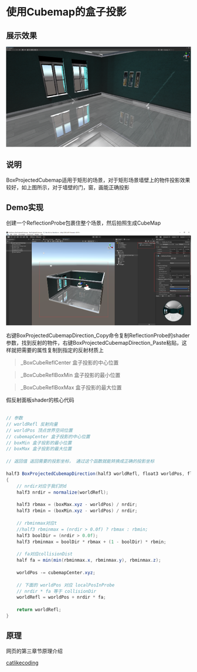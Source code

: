 
# 使用Cubemap的盒子投影

## 展示效果

![图标](https://github.com/xieliujian/UnityDemo_BoxProjectedCubemap/blob/main/Video/BoxProjectedCubemap.png?raw=true)

## 说明

BoxProjectedCubemap适用于矩形的场景，对于矩形场景墙壁上的物件投影效果较好，如上图所示，对于墙壁的门，窗，画能正确投影

## Demo实现

创建一个ReflectionProbe包裹住整个场景，然后拍照生成CubeMap

![图标](https://github.com/xieliujian/UnityDemo_BoxProjectedCubemap/blob/main/Video/Demo1.png?raw=true)

右键BoxProjectedCubemapDirection_Copy命令复制ReflectionProbe的shader参数，找到反射的物件，右键BoxProjectedCubemapDirection_Paste粘贴，这样就把需要的属性复制到指定的反射材质上

> _BoxCubeReflCenter 盒子投影的中心位置

> _BoxCubeReflBoxMin 盒子投影的最小位置

>  _BoxCubeReflBoxMax 盒子投影的最大位置

假反射面板shader的核心代码

```C#

// 参数
// worldRefl 反射向量
// worldPos 顶点世界空间位置
// cubemapCenter 盒子投影的中心位置
// boxMin 盒子投影的最小位置
// boxMax 盒子投影的最大位置

// 返回值 返回需要的投影坐标， 通过这个函数就能转换成正确的投影坐标

half3 BoxProjectedCubemapDirection(half3 worldRefl, float3 worldPos, float4 cubemapCenter, float4 boxMin, float4 boxMax)
{
    // nrdir对应于我们的d
    half3 nrdir = normalize(worldRefl);

    half3 rbmax = (boxMax.xyz - worldPos) / nrdir;
    half3 rbmin = (boxMin.xyz - worldPos) / nrdir;

    // rbminmax对应t
    //half3 rbminmax = (nrdir > 0.0f) ? rbmax : rbmin;
    half3 boolDir = (nrdir > 0.0f);
    half3 rbminmax = boolDir * rbmax + (1 - boolDir) * rbmin;

    // fa对应collisionDist
    half fa = min(min(rbminmax.x, rbminmax.y), rbminmax.z);

    worldPos -= cubemapCenter.xyz;

    // 下面的 worldPos 对应 localPosInProbe 
    // nrdir * fa 等于 collisionDir
    worldRefl = worldPos + nrdir * fa;

    return worldRefl;
}

```

## 原理

网页的第三章节原理介绍

[catlikecoding](https://catlikecoding.com/unity/tutorials/rendering/part-8/)


